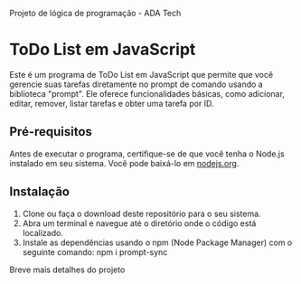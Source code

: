 Projeto de lógica de programação - ADA Tech

# ToDo List em JavaScript

Este é um programa de ToDo List em JavaScript que permite que você gerencie suas tarefas diretamente no prompt de comando usando a biblioteca "prompt". Ele oferece funcionalidades básicas, como adicionar, editar, remover, listar tarefas e obter uma tarefa por ID.

## Pré-requisitos

Antes de executar o programa, certifique-se de que você tenha o Node.js instalado em seu sistema. Você pode baixá-lo em [nodejs.org](https://nodejs.org/).

## Instalação

1. Clone ou faça o download deste repositório para o seu sistema.
2. Abra um terminal e navegue até o diretório onde o código está localizado.
3. Instale as dependências usando o npm (Node Package Manager) com o seguinte comando: npm i prompt-sync

Breve mais detalhes do projeto